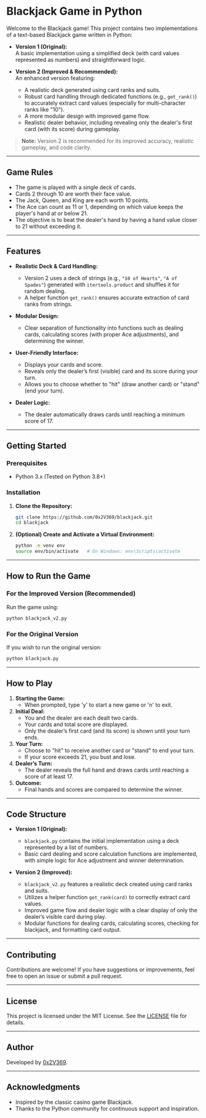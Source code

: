 
# Blackjack Game in Python

Welcome to the Blackjack game! This project contains two implementations of a text-based Blackjack game written in Python:

- **Version 1 (Original):**  
  A basic implementation using a simplified deck (with card values represented as numbers) and straightforward logic.

- **Version 2 (Improved & Recommended):**  
  An enhanced version featuring:
  - A realistic deck generated using card ranks and suits.
  - Robust card handling through dedicated functions (e.g., `get_rank()`) to accurately extract card values (especially for multi-character ranks like "10").
  - A more modular design with improved game flow.
  - Realistic dealer behavior, including revealing only the dealer's first card (with its score) during gameplay.

> **Note:** Version 2 is recommended for its improved accuracy, realistic gameplay, and code clarity.

---

## Game Rules

- The game is played with a single deck of cards.
- Cards 2 through 10 are worth their face value.
- The Jack, Queen, and King are each worth 10 points.
- The Ace can count as 11 or 1, depending on which value keeps the player's hand at or below 21.
- The objective is to beat the dealer's hand by having a hand value closer to 21 without exceeding it.

---

## Features

- **Realistic Deck & Card Handling:**  
  - Version 2 uses a deck of strings (e.g., `"10 of Hearts"`, `"A of Spades"`) generated with `itertools.product` and shuffles it for random dealing.
  - A helper function `get_rank()` ensures accurate extraction of card ranks from strings.

- **Modular Design:**  
  - Clear separation of functionality into functions such as dealing cards, calculating scores (with proper Ace adjustments), and determining the winner.
  
- **User-Friendly Interface:**  
  - Displays your cards and score.
  - Reveals only the dealer’s first (visible) card and its score during your turn.
  - Allows you to choose whether to "hit" (draw another card) or "stand" (end your turn).

- **Dealer Logic:**  
  - The dealer automatically draws cards until reaching a minimum score of 17.

---

## Getting Started

### Prerequisites

- Python 3.x (Tested on Python 3.8+)

### Installation

1. **Clone the Repository:**

   ```bash
   git clone https://github.com/0x2V369/blackjack.git
   cd blackjack
   ```

2. **(Optional) Create and Activate a Virtual Environment:**

   ```bash
   python -m venv env
   source env/bin/activate   # On Windows: env\Scripts\activate
   ```

---

## How to Run the Game

### For the Improved Version (Recommended)

Run the game using:

```bash
python blackjack_v2.py
```

### For the Original Version

If you wish to run the original version:

```bash
python blackjack.py
```

---

## How to Play

1. **Starting the Game:**  
   - When prompted, type 'y' to start a new game or 'n' to exit.
2. **Initial Deal:**  
   - You and the dealer are each dealt two cards.
   - Your cards and total score are displayed.
   - Only the dealer’s first card (and its score) is shown until your turn ends.
3. **Your Turn:**  
   - Choose to "hit" to receive another card or "stand" to end your turn.
   - If your score exceeds 21, you bust and lose.
4. **Dealer’s Turn:**  
   - The dealer reveals the full hand and draws cards until reaching a score of at least 17.
5. **Outcome:**  
   - Final hands and scores are compared to determine the winner.

---

## Code Structure

- **Version 1 (Original):**  
  - `blackjack.py` contains the initial implementation using a deck represented by a list of numbers.
  - Basic card dealing and score calculation functions are implemented, with simple logic for Ace adjustment and winner determination.

- **Version 2 (Improved):**  
  - `blackjack_v2.py` features a realistic deck created using card ranks and suits.
  - Utilizes a helper function `get_rank(card)` to correctly extract card values.
  - Improved game flow and dealer logic with a clear display of only the dealer’s visible card during play.
  - Modular functions for dealing cards, calculating scores, checking for blackjack, and formatting card output.

---

## Contributing

Contributions are welcome! If you have suggestions or improvements, feel free to open an issue or submit a pull request.

---

## License

This project is licensed under the MIT License. See the [LICENSE](LICENSE) file for details.

---

## Author

Developed by [0x2V369](https://github.com/0x2V369).

---

## Acknowledgments

- Inspired by the classic casino game Blackjack.
- Thanks to the Python community for continuous support and inspiration.
